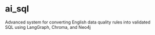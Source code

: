 # ai_sql
Advanced system for converting English data quality rules into validated SQL using LangGraph, Chroma, and Neo4j
